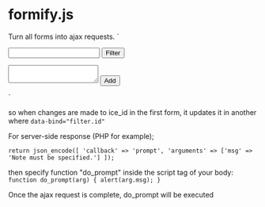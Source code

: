 # formify.js
Turn all forms into ajax requests.
`
<form class="formify" method="GET" data-action="filter">
    <input type="text" name="id">
    <input type="submit" value="Filter">
</form>

<form class="formify" method="GET" data-action="add_note">
    <input type="hidden" data-bind="filter.id">
    <textarea name="note"></textarea>
    <input type="submit" value="Add">
</form>
`

so when changes are made to ice_id in the first form, it updates it in another where `data-bind="filter.id"`

For server-side response (PHP for example);

`
return json_encode([
  'callback' => 'prompt',
  'arguments' => ['msg' => 'Note must be specified.']
]);
`

then specify function "do_prompt" inside the script tag of your body:
`
function do_prompt(arg) {
  alert(arg.msg);
}
`

Once the ajax request is complete, do_prompt will be executed
